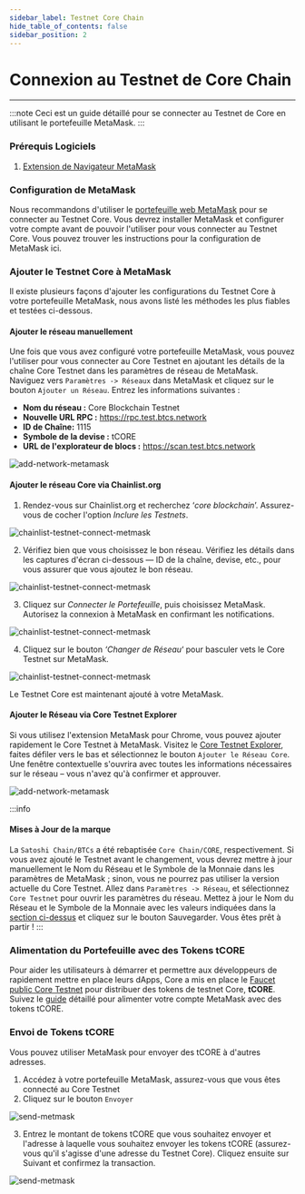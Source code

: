 ```yaml
---
sidebar_label: Testnet Core Chain
hide_table_of_contents: false
sidebar_position: 2
---
```


# Connexion au Testnet de Core Chain

---

:::note
Ceci est un guide détaillé pour se connecter au Testnet de Core en utilisant le portefeuille MetaMask.
:::

### Prérequis Logiciels

1. [Extension de Navigateur MetaMask](https://metamask.io/)

### Configuration de MetaMask

Nous recommandons d'utiliser le [portefeuille web MetaMask](https://metamask.io/) pour se connecter au Testnet Core. Vous devrez installer MetaMask et configurer votre compte avant de pouvoir l'utiliser pour vous connecter au Testnet Core. Vous pouvez trouver les instructions pour la configuration de MetaMask ici.

### Ajouter le Testnet Core à MetaMask

Il existe plusieurs façons d'ajouter les configurations du Testnet Core à votre portefeuille MetaMask, nous avons listé les méthodes les plus fiables et testées ci-dessous.

#### Ajouter le réseau manuellement

Une fois que vous avez configuré votre portefeuille MetaMask, vous pouvez l'utiliser pour vous connecter au Core Testnet en ajoutant les détails de la chaîne Core Testnet dans les paramètres de réseau de MetaMask. Naviguez vers `Paramètres -> Réseaux` dans MetaMask et cliquez sur le bouton `Ajouter un Réseau`. Entrez les informations suivantes :

- **Nom du réseau :** Core Blockchain Testnet
- **Nouvelle URL RPC :** https://rpc.test.btcs.network
- **ID de Chaîne:** 1115
- **Symbole de la devise :** tCORE
- **URL de l'explorateur de blocs :** https://scan.test.btcs.network

![add-network-metamask](../../../../../static/img/testnet-wallet-config/testnet-config-wallet-1.png)

#### Ajouter le réseau Core via Chainlist.org

1. Rendez-vous sur Chainlist.org et recherchez ‘_core blockchain_’. Assurez-vous de cocher l'option _Inclure les Testnets_.

![chainlist-testnet-connect-metmask](../../../../../static/img/testnet-wallet-config/chainlist-testnet-connect-1.png)

2. Vérifiez bien que vous choisissez le bon réseau. Vérifiez les détails dans les captures d'écran ci-dessous — ID de la chaîne, devise, etc., pour vous assurer que vous ajoutez le bon réseau.

![chainlist-testnet-connect-metmask](../../../../../static/img/testnet-wallet-config/chainlist-testnet-connect-2.png)

3. Cliquez sur _Connecter le Portefeuille_, puis choisissez MetaMask. Autorisez la connexion à MetaMask en confirmant les notifications.

![chainlist-testnet-connect-metmask](../../../../../static/img/testnet-wallet-config/chainlist-testnet-connect-3.png)

4. Cliquez sur le bouton _‘Changer de Réseau_‘ pour basculer vets le Core Testnet sur MetaMask.

![chainlist-testnet-connect-metmask](../../../../../static/img/testnet-wallet-config/chainlist-testnet-connect-4.png)

Le Testnet Core est maintenant ajouté à votre MetaMask.

#### Ajouter le Réseau via Core Testnet Explorer

Si vous utilisez l'extension MetaMask pour Chrome, vous pouvez ajouter rapidement le Core Testnet à MetaMask. Visitez le [Core Testnet Explorer](https://scan.test.btcs.network/), faites défiler vers le bas et sélectionnez le bouton `Ajouter le Réseau Core`. Une fenêtre contextuelle s'ouvrira avec toutes les informations nécessaires sur le réseau – vous n'avez qu'à confirmer et approuver.

![add-network-metamask](../../../../../static/img/testnet-wallet-config/testnet-wallet-config-2.png)

:::info

#### Mises à Jour de la marque

La `Satoshi Chain/BTCs` a été rebaptisée `Core Chain/CORE`, respectivement. Si vous avez ajouté le Testnet avant le changement, vous devrez mettre à jour manuellement le Nom du Réseau et le Symbole de la Monnaie dans les paramètres de MetaMask ; sinon, vous ne pourrez pas utiliser la version actuelle du Core Testnet. Allez dans `Paramètres -> Réseau`, et sélectionnez `Core Testnet` pour ouvrir les paramètres du réseau. Mettez à jour le Nom du Réseau et le Symbole de la Monnaie avec les valeurs indiquées dans la [section ci-dessus](#ajouter-le-réseau-manuellement) et cliquez sur le bouton Sauvegarder. Vous êtes prêt à partir !
:::

### Alimentation du Portefeuille avec des Tokens tCORE

Pour aider les utilisateurs à démarrer et permettre aux développeurs de rapidement mettre en place leurs dApps, Core a mis en place le [Faucet public Core Testnet](https://scan.test.btcs.network/faucet) pour distribuer des tokens de testnet Core, **tCORE**. Suivez le [guide](/i18n/fr/docusaurus-plugin-content-docs/current/Dev-Guide/core-faucet.md) détaillé pour alimenter votre compte MetaMask avec des tokens tCORE.

### Envoi de Tokens tCORE

Vous pouvez utiliser MetaMask pour envoyer des tCORE à d'autres adresses.

1. Accédez à votre portefeuille MetaMask, assurez-vous que vous êtes connecté au Core Testnet
2. Cliquez sur le bouton `Envoyer`

![send-metmask](../../../../../static/img/testnet-wallet-config/send-tcore-1.png)

3. Entrez le montant de tokens tCORE que vous souhaitez envoyer et l'adresse à laquelle vous souhaitez envoyer les tokens tCORE (assurez-vous qu'il s'agisse d'une adresse du Testnet Core). Cliquez ensuite sur Suivant et confirmez la transaction.

![send-metmask](../../../../../static/img/testnet-wallet-config/send-tcore-2.png)
